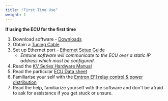 ```yaml
---
title: "First Time Use"
weight: 1
---
```


**If using the ECU for the first time**
1. Download software - [Downloads](<https://downloads.emtronaustralia.com.au/> "target=\"\_blank\"")
2. Obtain a [Tuning Cable](<https://emtron.world/products/ecu-tuning-cable> "target=\"\_blank\"")
3. Set up Ethernet port - [Ethernet Setup Guide](./ethernet-connection.md)
   - *Emtune software will communicate to the ECU over a static IP address which must be configured.*
4. Read the [KV Series Hardware Manual](../datasheets/kv-hardware-manual.md)
5. Read the particular [ECU Data sheet](./engine-management/datasheets/_index.md)
6. Familiarise your self with the [Emtron EFI relay control & power distribution](../wiring/power-supply-wiring.md)
7. Read the help, familiarize yourself with the software and don't be afraid to ask for assistance if you get stuck or unsure.
